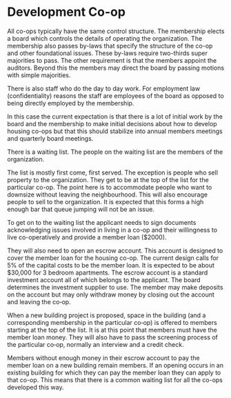# Development Co-op

All co-ops typically have the same control structure.  The membership elects a board which controls the details of operating the organization. The membership also passes by-laws that specify the structure of the co-op and other foundational issues.  These by-laws require two-thirds super majorities to pass.  The other requirement is that the members appoint the auditors.  Beyond this the members may direct the board by passing motions with simple majorities.  

There is also staff who do the day to day work.  For employment law (confidentiality) reasons the staff are employees of the board as opposed to being directly employed by the membership.

In this case the current expectation is that there is a lot of initial work by the board and the membership to make initial decisions about how to develop housing co-ops but that this should stabilize into annual members meetings and quarterly board meetings.

There is a waiting list.  The people on the waiting list are the members of the organization.  

The list is mostly first come, first served.  The exception is people who sell property to the organization.  They get to be at the top of the list for the particular co-op.  The point here is to accommodate people who want to downsize without leaving the neighbourhood.  This will also encourage people to sell to the organization.  It is expected that this forms a high enough bar that queue jumping will not be an issue.

To get on to the waiting list the applicant needs to sign documents acknowledging issues involved in living in a co-op and their willingness to live co-operatively and provide a member loan ($2000).

They will also need to open an escrow account.  This account is designed to cover the member loan for the housing co-op.  The current design calls for 5% of the capital costs to be the member loan.  It is expected to be about $30,000 for 3 bedroom apartments.  The escrow account is a standard investment account all of which belongs to the applicant.  The board determines the investment supplier to use.  The member may make deposits on the account but may only withdraw money by closing out the account and leaving the co‑op.

When a new building project is proposed, space in the building (and a corresponding membership in the particular co‑op) is offered to members starting at the top of the list.  It is at this point that members must have the member loan money.  They will also have to pass the screening process of the particular co‑op, normally an interview and a credit check.

Members without enough money in their escrow account to pay the member loan on a new building remain members.  If an opening occurs in an existing building for which they can pay the member loan they can apply to that co-op.  This means that there is a common waiting list for all the co-ops developed this way.

 